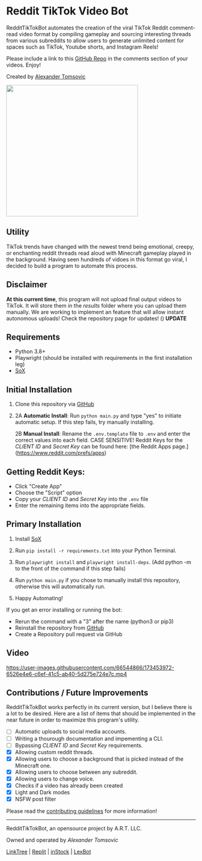 # Reddit TikTok Video Bot 

RedditTikTokBot automates the creation of the viral TikTok Reddit comment-read video format by compiling gameplay and sourcing interesting threads from various subreddits to allow users to generate unlimited content for spaces such as TikTok, Youtube shorts, and Instagram Reels!  

Please include a link to this [GitHub Repo](https://github.com/alexandertomsovic/RedditTikTokBot) in the comments section of your videos. Enjoy!

Created by [Alexander Tomsovic](https://linktr.ee/alextomsovic)

<a target="_blank" href="https://alextomsovic1.wixsite.com/my-site">
<picture>
  <source media="(prefers-color-scheme: dark)" srcset="https://user-images.githubusercontent.com/84757117/183132203-308d3d20-a5ef-4aab-864b-2469f99e9633.jpg">
  <source media="(prefers-color-scheme: light)" srcset="https://user-images.githubusercontent.com/84757117/183132203-308d3d20-a5ef-4aab-864b-2469f99e9633.jpg">
  <img src="" width="350">
</picture>
</a>

## Utility 

TikTok trends have changed with the newest trend being emotional, creepy, or enchanting reddit threads read aloud with Minecraft gameplay played in the background. 
Having seen hundreds of vidoes in this format go viral, I decided to build a program to automate this process. 

## Disclaimer

**At this current time**, this program will not upload final output videos to TikTok. It will store them in the *results* folder where you can upload them manually. 
We are working to implement an feature that will allow instant autonomous uploads! Check the repository page for updates! () **UPDATE**

## Requirements

- Python 3.8+
- Playwright (should be installed with requirements in the first installation leg)
- [SoX](https://sourceforge.net/projects/sox/files/sox/)

## Initial Installation 

1. Clone this repository via [GitHub](https://github.com/alexandertomsovic/RedditTikTokBot)

2. 2A **Automatic Install**: Run `python main.py` and type "yes" to initiate automatic setup. 
   If this step fails, try manually installing.

   2B **Manual Install**: Rename the `.env.template` file to `.env` and enter the correct values into each field. CASE SENSITIVE! Reddit Keys for the *CLIENT ID* and *Secret Key* can be found here: [the Reddit Apps page.] (https://www.reddit.com/prefs/apps) 
   

## Getting Reddit Keys:

-  Click "Create App" 
-  Choose the "Script" option
-  Copy your *CLIENT ID* and *Secret Key* into the `.env` file
-  Enter the remaining items into the appropriate fields. 

## Primary Installation

1. Install [SoX](https://sourceforge.net/projects/sox/files/sox/)
   
2. Run `pip install -r requirements.txt` into your Python Terminal.

3. Run `playwright install` and `playwright install-deps`. (Add python -m to the front of the command if this step fails)

4. Run `python main.py` if you chose to manually install this repository, otherwise this will automatically run. 

5. Happy Automating!

If  you get an error installing or running the bot:

-  Rerun the command with a "3" after the name (python3 or pip3)
-  Reinstall the repository from [GitHub](https://github.com/alexandertomsovic/RedditTikTokBot)
- Create a Repository pull request via GitHub

## Video

https://user-images.githubusercontent.com/66544866/173453972-6526e4e6-c6ef-41c5-ab40-5d275e724e7c.mp4

## Contributions / Future Improvements 

RedditTikTokBot works perfectly in its current version, but I believe there is a lot to be desired. Here are a list of items that should be implemented in the near future in order to maximize this program's utility.

- [ ] Automatic uploads to social media accounts.
- [ ] Writing a thourough documentation and impementing a CLI.
- [ ] Bypassing *CLIENT ID* and *Secret Key* requirements. 
- [x] Allowing custom reddit threads. 
- [x] Allowing users to choose a background that is picked instead of the Minecraft one.
- [x] Allowing users to choose between any subreddit.
- [x] Allowing users to change voice.
- [x] Checks if a video has already been created
- [x] Light and Dark modes
- [x] NSFW post filter

Please read the [contributing guidelines](CONTRIBUTING.md) for more information!


------------------------------------------------------------------------------------
RedditTikTokBot, an opensource project by A.R.T. LLC.

Owned and operated by *Alexander Tomsovic*

[LinkTree](https://linktr.ee/alextomsovic) | [Replit](https://replit.com/@alextomsovic) | [inStock](https://instockapp.org) | [LexBot](https://lexbot.org)


